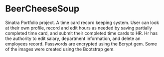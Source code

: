 # BeerCheeseSoup
Sinatra Portfolio project. A time card record keeping system. User can look at their own profile, record and edit hours as needed by saving partially completed time card, and submit their completed time cards to HR. Hr has the authority to edit salary, department information, and delete an employees record. Passwords are encrypted using the Bcrypt gem. Some of the images were created using the Bootstrap gem.
